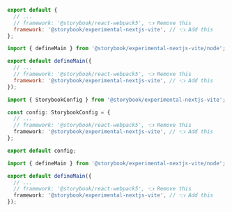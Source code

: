 ```js filename=".storybook/main.js" renderer="react" language="js" tabTitle="CSF 3"
export default {
  // ...
  // framework: '@storybook/react-webpack5', 👈 Remove this
  framework: '@storybook/experimental-nextjs-vite', // 👈 Add this
};
```

```js filename=".storybook/main.js" renderer="react" language="js" tabTitle="CSF Factory 🧪"
import { defineMain } from '@storybook/experimental-nextjs-vite/node';

export default defineMain({
  // ...
  // framework: '@storybook/react-webpack5', 👈 Remove this
  framework: '@storybook/experimental-nextjs-vite', // 👈 Add this
});
```

```ts filename=".storybook/main.ts" renderer="react" language="ts" tabTitle="CSF 3"
import { StorybookConfig } from '@storybook/experimental-nextjs-vite';

const config: StorybookConfig = {
  // ...
  // framework: '@storybook/react-webpack5', 👈 Remove this
  framework: '@storybook/experimental-nextjs-vite', // 👈 Add this
};

export default config;
```

```ts filename=".storybook/main.ts" renderer="react" language="ts" tabTitle="CSF Factory 🧪"
import { defineMain } from '@storybook/experimental-nextjs-vite/node';

export default defineMain({
  // ...
  // framework: '@storybook/react-webpack5', 👈 Remove this
  framework: '@storybook/experimental-nextjs-vite', // 👈 Add this
});
```
